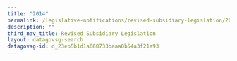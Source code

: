 ```yaml
---
title: "2014"
permalink: /legislative-notifications/revised-subsidiary-legislation/2014/
description: ""
third_nav_title: Revised Subsidiary Legislation
layout: datagovsg-search
datagovsg-id: d_23eb5b1d1a660733baaa0b54a3f21a93
---
```


